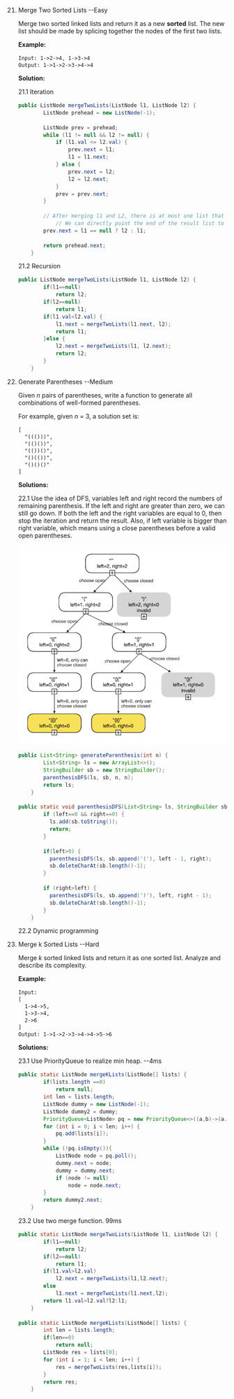 21. Merge Two Sorted Lists    --Easy

    Merge two sorted linked lists and return it as a new **sorted** list. The new list should be made by splicing together the nodes of the first two lists.

    **Example:**

    ```
    Input: 1->2->4, 1->3->4
    Output: 1->1->2->3->4->4
    ```

    **Solution:**

    21.1 Iteration

    ```java
    public ListNode mergeTwoLists(ListNode l1, ListNode l2) {
            ListNode prehead = new ListNode(-1);
    
            ListNode prev = prehead;
            while (l1 != null && l2 != null) {
                if (l1.val <= l2.val) {
                    prev.next = l1;
                    l1 = l1.next;
                } else {
                    prev.next = l2;
                    l2 = l2.next;
                }
                prev = prev.next;
            }
    
            // After merging l1 and L2, there is at most one list that has not been merged. 
      			// We can directly point the end of the result list to the list that has not been merged
            prev.next = l1 == null ? l2 : l1;
    
            return prehead.next;
        }
    ```

    21.2 Recursion

    ```java
    public ListNode mergeTwoLists(ListNode l1, ListNode l2) {
            if(l1==null)
                return l2;
            if(l2==null)
                return l1;
            if(l1.val<l2.val) {
                l1.next = mergeTwoLists(l1.next, l2);
                return l1;
            }else {
                l2.next = mergeTwoLists(l1, l2.next);
                return l2;
            }
        }
    ```

22. Generate Parentheses  --Medium

    Given *n* pairs of parentheses, write a function to generate all combinations of well-formed parentheses.

    For example, given *n* = 3, a solution set is:

    ```
    [
      "((()))",
      "(()())",
      "(())()",
      "()(())",
      "()()()"
    ]
    ```

    **Solutions:**

    22.1 Use the idea of DFS, variables left and right record the numbers of remaining parenthesis. If the left and right are greater than zero, we can still go down. If both the left and the right variables are equal to 0, then stop the iteration and return the result. Also, if left variable is bigger than right variable, which means using a close parentheses before a valid open parentheses.

    <img src="../img/21-25-1.png" />
    
    ```java
    public List<String> generateParenthesis(int n) {
            List<String> ls = new ArrayList<>();
            StringBuilder sb = new StringBuilder();
            parenthesisDFS(ls, sb, n, n);
            return ls;
        }
    
    public static void parenthesisDFS(List<String> ls, StringBuilder sb, int left, int right){
            if (left==0 && right==0) {
              ls.add(sb.toString());
              return;
            }
    
            if(left>0) {
              parenthesisDFS(ls, sb.append('('), left - 1, right);
              sb.deleteCharAt(sb.length()-1);
            }
    
            if (right>left) {
              parenthesisDFS(ls, sb.append(')'), left, right - 1);
              sb.deleteCharAt(sb.length()-1);
            }
		}
    ```
    
    22.2 Dynamic programming
    
    

23. Merge k Sorted Lists  --Hard

    Merge *k* sorted linked lists and return it as one sorted list. Analyze and describe its complexity.

    **Example:**

    ```
    Input:
    [
      1->4->5,
      1->3->4,
      2->6
    ]
    Output: 1->1->2->3->4->4->5->6
    ```

    **Solutions:**

    23.1 Use PriorityQueue to realize min heap.  --4ms

    ```java
    public static ListNode mergeKLists(ListNode[] lists) {
            if(lists.length ==0)
                return null;
            int len = lists.length;
            ListNode dummy = new ListNode(-1);
            ListNode dummy2 = dummy;
            PriorityQueue<ListNode> pq = new PriorityQueue<>((a,b)->(a.val-b.val));
            for (int i = 0; i < len; i++) {
                pq.add(lists[i]);
            }
            while (!pq.isEmpty()){
                ListNode node = pq.poll();
                dummy.next = node;
                dummy = dummy.next;
                if (node != null)
                    node = node.next;
            }
            return dummy2.next;
        }
    ```

    23.2 Use two merge function.  99ms

    ```java
    public static ListNode mergeTwoLists(ListNode l1, ListNode l2) {
            if(l1==null)
                return l2;
            if(l2==null)
                return l1;
            if(l1.val>l2.val)
                l2.next = mergeTwoLists(l1,l2.next);
            else
                l1.next = mergeTwoLists(l1.next,l2);
            return l1.val>l2.val?l2:l1;
        }
    
    public static ListNode mergeKLists(ListNode[] lists) {
            int len = lists.length;
            if(len==0)
                return null;
            ListNode res = lists[0];
            for (int i = 1; i < len; i++) {
                res = mergeTwoLists(res,lists[i]);
            }
            return res;
        }
    ```

    